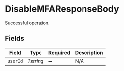 # DisableMFAResponseBody

Successful operation.


## Fields

| Field              | Type               | Required           | Description        |
| ------------------ | ------------------ | ------------------ | ------------------ |
| `userId`           | *?string*          | :heavy_minus_sign: | N/A                |